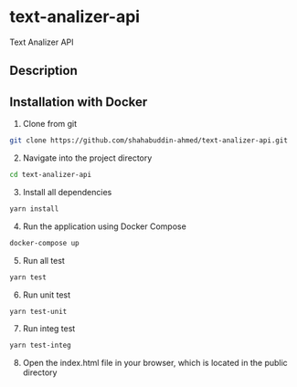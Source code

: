 # text-analizer-api
Text Analizer API

## Description

## Installation with Docker

1. Clone from git
```bash
git clone https://github.com/shahabuddin-ahmed/text-analizer-api.git
```

2. Navigate into the project directory
```bash
cd text-analizer-api
```

3. Install all dependencies
```bash
yarn install
```

4. Run the application using Docker Compose
```bash
docker-compose up
```

5. Run all test
```bash
yarn test
```

6. Run unit test
```bash
yarn test-unit
```

7. Run integ test
```bash
yarn test-integ
```

8. Open the index.html file in your browser, which is located in the public directory